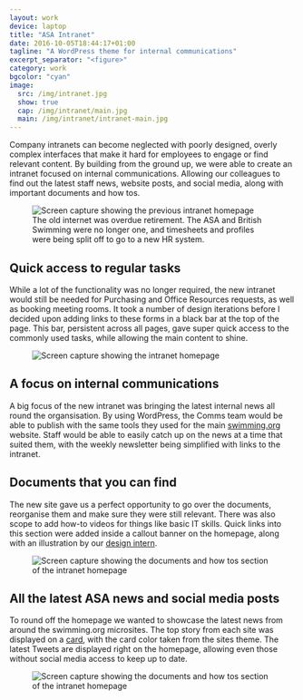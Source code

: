 ```yaml
---
layout: work
device: laptop
title: "ASA Intranet"
date: 2016-10-05T18:44:17+01:00
tagline: "A WordPress theme for internal communications"
excerpt_separator: "<figure>"
category: work
bgcolor: "cyan"
image:
  src: /img/intranet.jpg
  show: true
  cap: /img/intranet/main.jpg
  main: /img/intranet/intranet-main.jpg
---
```


Company intranets can become neglected with poorly designed, overly complex interfaces that make it hard for employees to engage or find relevant content. By building from the ground up, we were able to create an intranet focused on internal communications. Allowing our colleagues to find out the latest staff news, website posts, and social media, along with important documents and how tos.

<figure>
  <img src="/img/intranet/old.jpg" alt="Screen capture showing the previous intranet homepage" class="oldstyle">
  <figcaption>The old internet was overdue retirement. The ASA and British Swimming were no longer one, and timesheets and profiles were being split off to go to a new HR system.</figcaption>
</figure>


## Quick access to regular tasks

While a lot of the functionality was no longer required, the new intranet would still be needed for Purchasing and Office Resources requests, as well as booking meeting rooms. It took a number of design iterations before I decided upon adding links to these forms in a black bar at the top of the page. This bar, persistent across all pages, gave super quick access to the commonly used tasks, while allowing the main content to shine.

<figure>
  <img src="/img/intranet/main.jpg" alt="Screen capture showing the intranet homepage">
</figure>


## A focus on internal communications

A big focus of the new intranet was bringing the latest internal news all round the organsisation. By using WordPress, the Comms team would be able to publish with the same tools they used for the main [swimming.org][1] website. Staff would be able to easily catch up on the news at a time that suited them, with the weekly newsletter being simplified with links to the intranet.


## Documents that you can find

The new site gave us a perfect opportunity to go over the documents, reorganise them and make sure they were still relevant. There was also scope to add how-to videos for things like basic IT skills.  Quick links into this section were added inside a callout banner on the homepage, along with an illustration by our [design intern][2].


<figure>
  <img src="/img/intranet/documents.jpg" alt="Screen capture showing the documents and how tos section of the intranet homepage">
</figure>


## All the latest ASA news and social media posts

To round off the homepage we wanted to showcase the latest news from around the swimming.org microsites. The top story from each site was displayed on a [card][3], with the card color taken from the sites theme. The latest Tweets are displayed right on the homepage, allowing even those without social media access to keep up to date.

<figure>
  <img src="/img/intranet/aroundtheasa.jpg" alt="Screen capture showing the documents and how tos section of the intranet homepage">
</figure>

[1]: http://www.swimming.org "swimming.org homepage"
[2]: http://cargocollective.com/helenpanayi "Helen Panayi website"
[3]: https://material.google.com/components/cards.html "Cards - material design"
